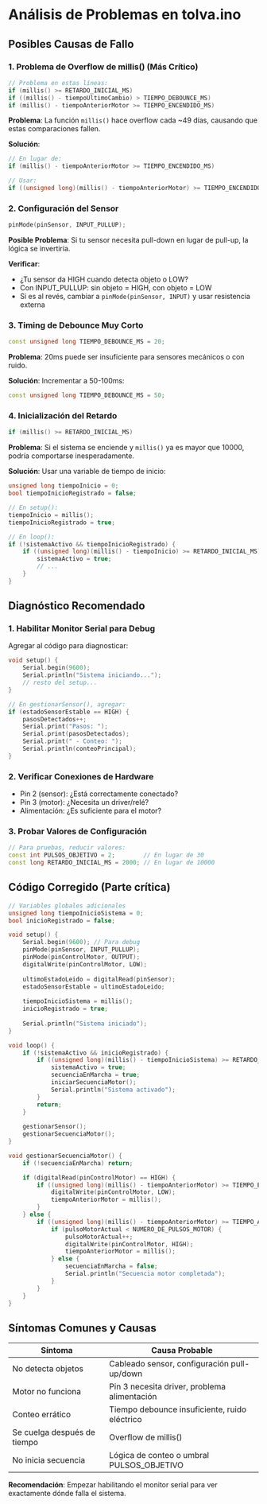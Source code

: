 # Análisis de Problemas en tolva.ino

## Posibles Causas de Fallo

### 1. **Problema de Overflow de millis() (Más Crítico)**
```cpp
// Problema en estas líneas:
if (millis() >= RETARDO_INICIAL_MS)
if ((millis() - tiempoUltimoCambio) > TIEMPO_DEBOUNCE_MS)
if (millis() - tiempoAnteriorMotor >= TIEMPO_ENCENDIDO_MS)
```

**Problema**: La función `millis()` hace overflow cada ~49 días, causando que estas comparaciones fallen.

**Solución**:
```cpp
// En lugar de:
if (millis() - tiempoAnteriorMotor >= TIEMPO_ENCENDIDO_MS)

// Usar:
if ((unsigned long)(millis() - tiempoAnteriorMotor) >= TIEMPO_ENCENDIDO_MS)
```

### 2. **Configuración del Sensor**
```cpp
pinMode(pinSensor, INPUT_PULLUP);
```

**Posible Problema**: Si tu sensor necesita pull-down en lugar de pull-up, la lógica se invertiría.

**Verificar**: 
- ¿Tu sensor da HIGH cuando detecta objeto o LOW?
- Con INPUT_PULLUP: sin objeto = HIGH, con objeto = LOW
- Si es al revés, cambiar a `pinMode(pinSensor, INPUT)` y usar resistencia externa

### 3. **Timing de Debounce Muy Corto**
```cpp
const unsigned long TIEMPO_DEBOUNCE_MS = 20;
```

**Problema**: 20ms puede ser insuficiente para sensores mecánicos o con ruido.

**Solución**: Incrementar a 50-100ms:
```cpp
const unsigned long TIEMPO_DEBOUNCE_MS = 50;
```

### 4. **Inicialización del Retardo**
```cpp
if (millis() >= RETARDO_INICIAL_MS)
```

**Problema**: Si el sistema se enciende y `millis()` ya es mayor que 10000, podría comportarse inesperadamente.

**Solución**: Usar una variable de tiempo de inicio:
```cpp
unsigned long tiempoInicio = 0;
bool tiempoInicioRegistrado = false;

// En setup():
tiempoInicio = millis();
tiempoInicioRegistrado = true;

// En loop():
if (!sistemaActivo && tiempoInicioRegistrado) {
    if ((unsigned long)(millis() - tiempoInicio) >= RETARDO_INICIAL_MS) {
        sistemaActivo = true;
        // ...
    }
}
```

## Diagnóstico Recomendado

### 1. **Habilitar Monitor Serial para Debug**
Agregar al código para diagnosticar:

```cpp
void setup() {
    Serial.begin(9600);
    Serial.println("Sistema iniciando...");
    // resto del setup...
}

// En gestionarSensor(), agregar:
if (estadoSensorEstable == HIGH) {
    pasosDetectados++;
    Serial.print("Pasos: ");
    Serial.print(pasosDetectados);
    Serial.print(" - Conteo: ");
    Serial.println(conteoPrincipal);
}
```

### 2. **Verificar Conexiones de Hardware**
- Pin 2 (sensor): ¿Está correctamente conectado?
- Pin 3 (motor): ¿Necesita un driver/relé?
- Alimentación: ¿Es suficiente para el motor?

### 3. **Probar Valores de Configuración**
```cpp
// Para pruebas, reducir valores:
const int PULSOS_OBJETIVO = 2;        // En lugar de 30
const long RETARDO_INICIAL_MS = 2000; // En lugar de 10000
```

## Código Corregido (Parte crítica)

```cpp
// Variables globales adicionales
unsigned long tiempoInicioSistema = 0;
bool inicioRegistrado = false;

void setup() {
    Serial.begin(9600); // Para debug
    pinMode(pinSensor, INPUT_PULLUP);
    pinMode(pinControlMotor, OUTPUT);
    digitalWrite(pinControlMotor, LOW);
    
    ultimoEstadoLeido = digitalRead(pinSensor);
    estadoSensorEstable = ultimoEstadoLeido;
    
    tiempoInicioSistema = millis();
    inicioRegistrado = true;
    
    Serial.println("Sistema iniciado");
}

void loop() {
    if (!sistemaActivo && inicioRegistrado) {
        if ((unsigned long)(millis() - tiempoInicioSistema) >= RETARDO_INICIAL_MS) {
            sistemaActivo = true;
            secuenciaEnMarcha = true;
            iniciarSecuenciaMotor();
            Serial.println("Sistema activado");
        }
        return;
    }
    
    gestionarSensor();
    gestionarSecuenciaMotor();
}

void gestionarSecuenciaMotor() {
    if (!secuenciaEnMarcha) return;

    if (digitalRead(pinControlMotor) == HIGH) {
        if ((unsigned long)(millis() - tiempoAnteriorMotor) >= TIEMPO_ENCENDIDO_MS) {
            digitalWrite(pinControlMotor, LOW);
            tiempoAnteriorMotor = millis();
        }
    } else {
        if ((unsigned long)(millis() - tiempoAnteriorMotor) >= TIEMPO_APAGADO_MS) {
            if (pulsoMotorActual < NUMERO_DE_PULSOS_MOTOR) {
                pulsoMotorActual++;
                digitalWrite(pinControlMotor, HIGH);
                tiempoAnteriorMotor = millis();
            } else {
                secuenciaEnMarcha = false;
                Serial.println("Secuencia motor completada");
            }
        }
    }
}
```

## Síntomas Comunes y Causas

| Síntoma | Causa Probable |
|---------|----------------|
| No detecta objetos | Cableado sensor, configuración pull-up/down |
| Motor no funciona | Pin 3 necesita driver, problema alimentación |
| Conteo errático | Tiempo debounce insuficiente, ruido eléctrico |
| Se cuelga después de tiempo | Overflow de millis() |
| No inicia secuencia | Lógica de conteo o umbral PULSOS_OBJETIVO |

**Recomendación**: Empezar habilitando el monitor serial para ver exactamente dónde falla el sistema.